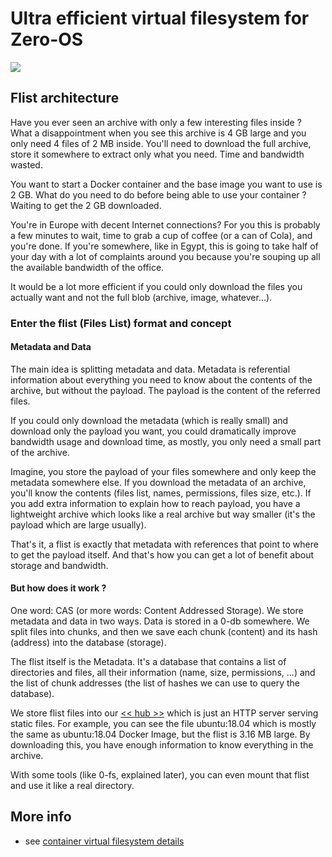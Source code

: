 
# Ultra efficient virtual filesystem for Zero-OS

![](vfs_intro2.png)


## Flist architecture

Have you ever seen an archive with only a few interesting files inside ? What a disappointment when you see this archive is 4 GB large and you only need 4 files of 2 MB inside. You'll need to download the full archive, store it somewhere to extract only what you need. Time and bandwidth wasted.

You want to start a Docker container and the base image you want to use is 2 GB. What do you need to do before being able to use your container ? Waiting to get the 2 GB downloaded.

You're in Europe with decent Internet connections? For you this is probably a few minutes to wait, time to grab a cup of coffee (or a can of Cola), and you're done. If you're somewhere, like in Egypt, this is going to take half of your day with a lot of complaints around you because you're souping up all the available bandwidth of the office.

It would be a lot more efficient if you could only download the files you actually want and not the full blob (archive, image, whatever...).

### Enter the flist (Files List) format and concept

#### Metadata and Data

The main idea is splitting metadata and data. Metadata is referential information about everything you need to know about the contents of the archive, but without the payload. The payload is the content of the referred files.

If you could only download the metadata (which is really small) and download only the payload you want, you could dramatically improve bandwidth usage and download time, as mostly, you only need a small part of the archive.

Imagine, you store the payload of your files somewhere and only keep the metadata somewhere else. If you download the metadata of an archive, you'll know the contents (files list, names, permissions, files size, etc.). If you add extra information to explain how to reach payload, you have a lightweight archive which looks like a real archive but way smaller (it's the payload which are large usually).

That's it, a flist is exactly that metadata with references that point to where to get the payload itself. And that's how you can get a lot of benefit about storage and bandwidth.

#### But how does it work ?

One word: CAS (or more words: Content Addressed Storage). We store metadata and data in two ways. Data is stored in a 0-db somewhere. We split files into chunks, and then we save each chunk (content) and its hash (address) into the database (storage).

The flist itself is the Metadata. It's a database that contains a list of directories and files, all their information (name, size, permissions, ...) and the list of chunk addresses (the list of hashes we can use to query the database).

We store flist files into our [<< hub >>](https://hub.grid.tf) which is just an HTTP server serving static files. For example, you can see the file ubuntu:18.04 which is mostly the same as ubuntu:18.04 Docker Image, but the flist is 3.16 MB large. By downloading this, you have enough information to know everything in the archive.

With some tools (like 0-fs, explained later), you can even mount that flist and use it like a real directory.


## More info

- see [container virtual filesystem details](container_vfs_details.md)